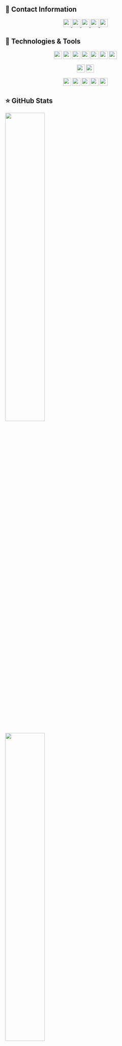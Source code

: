 ## 📑 Contact Information
<p align="center">

<a href="https://www.linkedin.com/in/robson-dos-santos-silva-59025230/" target="_blank">
  <img src="https://img.shields.io/badge/-LinkedIn-blue?style=for-the-badge&logo=Linkedin&logoColor=white&link=https://www.linkedin.com/in/robson-dos-santos-silva-59025230/" height="25"/>
</a>

<a href="https://github.com/robsantossilva">
  <img src="https://img.shields.io/badge/-Github-000?style=for-the-badge&logo=Github&logoColor=white&link=https://github.com/robsantossilva" height="25"/>
</a>

<a href="mailto:robsantossilva@gmail.com">
  <img src="https://img.shields.io/badge/-Email-c14438?style=for-the-badge&logo=Gmail&logoColor=white&link=mailto:robsantossilva@gmail.com" height="25"/>
</a>

<a href="https://github.com/robsantossilva?tab=followers">
  <img src="https://img.shields.io/github/followers/robsantossilva?style=social&style=for-the-badge" height="25"/>
</a>
  
<a href="https://github.com/robsantossilva">
  <img src="https://visitor-badge.glitch.me/badge?page_id=robsantossilva.visitor-badge" height="25"/>
</a>

</p>

## 🧰 Technologies & Tools

<p align="center">
  <img src="https://img.shields.io/badge/javascript-%23F7DF1E.svg?&style=for-the-badge&logo=javascript&logoColor=black" height="25"/>
  <img src="https://img.shields.io/badge/typescript%20-%23007ACC.svg?&style=for-the-badge&logo=typescript&logoColor=white" height="25"/>
  <img src="https://img.shields.io/badge/Golang%20-%23007d9c.svg?&style=for-the-badge&logo=go&logoColor=white" height="25"/>
  <img src="https://img.shields.io/badge/php-%23777BB4.svg?&style=for-the-badge&logo=php&logoColor=white" height="25"/>
  <img src="https://img.shields.io/badge/node.js%20-%2343853D.svg?&style=for-the-badge&logo=node.js&logoColor=white" height="25"/>
  <!-- <img src="https://img.shields.io/badge/-npm-CB3837?style=flat-square&logo=npm" height="25"/> -->
  <img src="https://img.shields.io/badge/-GitHub-181717?style=flat-square&logo=github" height="25"/>
  <img src="https://img.shields.io/badge/mysql-%2300f.svg?&style=for-the-badge&logo=mysql&logoColor=white" height="25"/>
</p>

<p align="center">
  <img src="https://img.shields.io/badge/docker-%230073ec.svg?&style=for-the-badge&logo=docker&logoColor=white" height="25"/>
  <img src="https://img.shields.io/badge/kubernetes-%230073ec.svg?&style=for-the-badge&logo=kubernetes&logoColor=white" height="25"/>
</p>

<p align="center">
  <img src="https://img.shields.io/badge/laravel-%23ff2d20.svg?&style=for-the-badge&logo=laravel&logoColor=white" height="25"/>
  <img src="https://img.shields.io/badge/reactjs-%2320232a.svg?&style=for-the-badge&logo=react&logoColor=%2361dafb" height="25"/>
  <img src="https://img.shields.io/badge/express.js%20-%23404d59.svg?&style=for-the-badge&logo=express" height="25"/>
  <img src="https://img.shields.io/badge/css3%20-%231572B6.svg?&style=for-the-badge&logo=css3&logoColor=white" height="25"/>
  <img src="https://img.shields.io/badge/html5%20-%23E34F26.svg?&style=for-the-badge&logo=html5&logoColor=white" height="25"/>
</p>

## ⭐ GitHub Stats

<p align = "left">
    <img width="49.7%" src = "https://github-readme-stats.vercel.app/api/top-langs/?username=robsantossilva&hide=css,html,vba,freemarker&theme=dark&langs_count=100&layout=compact">
    <img width="49.7%" src = "https://github-readme-stats.vercel.app/api?username=robsantossilva&show_icons=true&theme=dark&line_height=43.7&langs_count=100">
</p>
